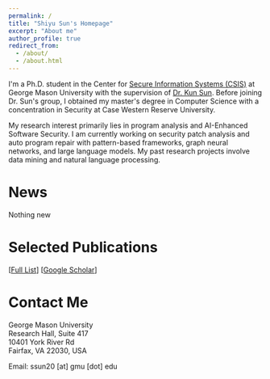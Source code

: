 ```yaml
---
permalink: /
title: "Shiyu Sun's Homepage"
excerpt: "About me"
author_profile: true
redirect_from: 
  - /about/
  - /about.html
---
```


I'm a Ph.D. student in the Center for [Secure Information Systems (CSIS)](https://csis.gmu.edu/) at George Mason University with the supervision of [Dr. Kun Sun](https://csis.gmu.edu/ksun/). Before joining Dr. Sun's group, I obtained my master's degree in Computer Science with a concentration in Security at Case Western Reserve University. <br>

My research interest primarily lies in program analysis and AI-Enhanced Software Security. I am currently working on security patch analysis and auto program repair with pattern-based frameworks, graph neural networks, and large language models. My past research projects involve data mining and natural language processing.


News
======

Nothing new

Selected Publications
======
\[[Full List](/publications)\] \[[Google Scholar](https://scholar.google.com/citations?hl=en&user=zCt4qhgAAAAJ)\]


Contact Me
======
George Mason University<br>
Research Hall, Suite 417<br>
10401 York River Rd<br>
Fairfax, VA 22030, USA<br>

Email: ssun20 \[at\] gmu \[dot\] edu
